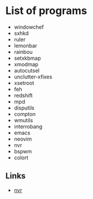 List of programs
================

* windowchef
* sxhkd
* ruler
* lemonbar
* rainbou
* setxkbmap
* xmodmap
* autocutsel
* unclutter-xfixes
* xsetroot
* feh
* redshift
* mpd
* disputils
* compton
* wmutils
* interrobang
* emacs
* neovim
* nvr
* bspwm
* colort

Links
-----

- [nvr](https://github.com/mhinz/neovim-remote)
